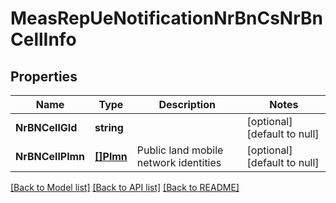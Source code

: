 # MeasRepUeNotificationNrBnCsNrBnCellInfo

## Properties
Name | Type | Description | Notes
------------ | ------------- | ------------- | -------------
**NrBNCellGId** | **string** |  | [optional] [default to null]
**NrBNCellPlmn** | [**[]Plmn**](Plmn.md) | Public land mobile network identities | [optional] [default to null]

[[Back to Model list]](../README.md#documentation-for-models) [[Back to API list]](../README.md#documentation-for-api-endpoints) [[Back to README]](../README.md)


